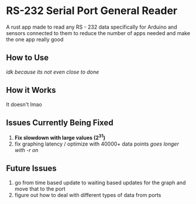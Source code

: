 # RS-232 Serial Port General Reader

A rust app made to read any RS - 232 data specifically for Arduino and sensors connected to them to reduce the number of apps needed and make the one app really good

## How to Use

*idk because its not even close to done*

## How it Works

It doesn't lmao

## Issues Currently Being Fixed

1. **Fix slowdown with large values (2<sup>31</sup>)**
1. fix graphing latency / optimize with 40000+ data points *goes longer with -r on*

## Future Issues

1. go from time based update to waiting based updates for the graph and move that to the port
1. figure out how to deal with different types of data from ports
